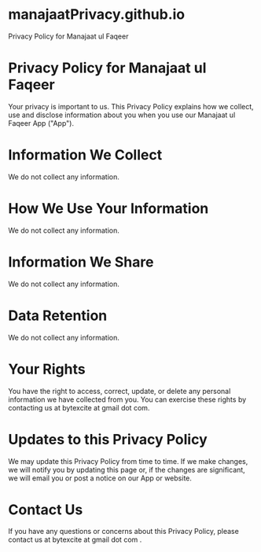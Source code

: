 # manajaatPrivacy.github.io

Privacy Policy for Manajaat ul Faqeer

<!DOCTYPE html>
<html>
  <h1>Privacy Policy for Manajaat ul Faqeer</h1>

  Your privacy is important to us. This Privacy Policy explains how we collect,
  use and disclose information about you when you use our Manajaat ul Faqeer App
  ("App").

  <h1>Information We Collect</h1>

  We do not collect any information.

  <h1>How We Use Your Information</h1>

  We do not collect any information.

  <h1>Information We Share</h1>

   We do not collect any information.

  <h1>Data Retention</h1>

  We do not collect any information.

  <h1>Your Rights</h1>

  You have the right to access, correct, update, or delete any personal
  information we have collected from you. You can exercise these rights by
  contacting us at bytexcite at gmail dot com.

  <h1>Updates to this Privacy Policy</h1>

  We may update this Privacy Policy from time to time. If we make changes, we
  will notify you by updating this page or, if the changes are significant, we
  will email you or post a notice on our App or website.

  <h1>Contact Us</h1>

  If you have any questions or concerns about this Privacy Policy, please
  contact us at bytexcite at gmail dot com .
</html>

